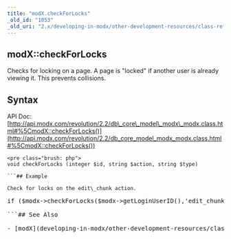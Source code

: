 ```yaml
---
title: "modX.checkForLocks"
_old_id: "1053"
_old_uri: "2.x/developing-in-modx/other-development-resources/class-reference/modx/modx.checkforlocks"
---
```


## modX::checkForLocks

Checks for locking on a page. A page is "locked" if another user is already viewing it. This prevents collisions.

## Syntax

API Doc: [http://api.modx.com/revolution/2.2/db\_core\_model\_modx\_modx.class.html#%5CmodX::checkForLocks()](http://api.modx.com/revolution/2.2/db_core_model_modx_modx.class.html#%5CmodX::checkForLocks())

```
<pre class="brush: php">
void checkForLocks (integer $id, string $action, string $type)

```## Example

Check for locks on the edit\_chunk action.

```
<pre class="brush: php">
if ($modx->checkForLocks($modx->getLoginUserID(),'edit_chunk','edit');

```## See Also

- [modX](developing-in-modx/other-development-resources/class-reference/modx "modX")